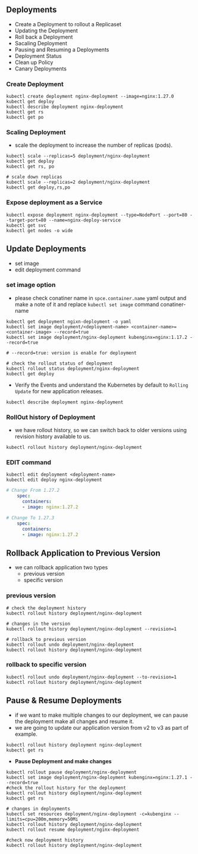 ## Deployments

- Create a Deployment to rollout a Replicaset
- Updating the Deployment
- Roll back a Deployment
- Sacaling Deployment
- Pausing and Resuming a Deployments
- Deployment Status
- Clean up Policy
- Canary Deployments


### Create Deployment
```
kubectl create deployment nginx-deployment --image=nginx:1.27.0
kubectl get deploy
kubectl describe deployment nginx-deployment
kubectl get rs
kubectl get po
```
### Scaling Deployment
- scale the deployment to increase the number of replicas (pods).
```
kubectl scale --replicas=5 deployment/nginx-deployment
kubectl get deploy
kubectl get rs, po

# scale down replicas
kubectl scale --replicas=2 deployment/nginx-deployment
kubectl get deploy,rs,po
```
### Expose deployment as a Service
```
kubectl expose deployment nginx-deployment --type=NodePort --port=80 --target-port=80 --name=nginx-deploy-service
kubectl get svc
kubectl get nodes -o wide
```

## Update Deployments
- set image
- edit deployment command

### set image option
- please check conatiner name in `spce.container.name` yaml output and make a note of it and replace `kubectl set image` command conatiner-name
```
kubectl get deployment ngixn-deployment -o yaml
kubectl set image deployment/<deployment-name> <container-name>=<container-image> --record=true
kubectl set image deployment/nginx-deployment kubenginx=nginx:1.17.2 --record=true

# --record=true: version is enable for deployment

# check the rollout status of deployment
kubectl rollout status deployment/nginx-deployment
kubectl get deploy
```
- Verify the Events and understand the Kubernetes by default to `Rolling Update` for new application releases.
```
kubectl describe deployment nginx-deployment
```
### RollOut history of Deployment
- we have rollout history, so we can switch back to older versions using revision history available to us.
```
kubectl rollout history deployment/nginx-deployment 
```

### EDIT command
```
kubectl edit deployment <deployment-name>
kubectl edit deploy nginx-deployment
```
```yml
# Change From 1.27.2
    spec:
      containers:
      - image: nginx:1.27.2

# Change To 1.27.3
    spec:
      containers:
      - image: nginx:1.27.2
```

## Rollback Application to Previous Version
- we can rollback application two types
    - previous version
    - specific version

### previous version
```
# check the deployment history
kubectl rollout history deployment/nginx-deployment

# changes in the version
kubectl rollout history deployment/nginx-deployment --revision=1

# rollback to previous version
kubectl rollout undo deployment/nginx-deployment 
kubectl rollout history deployment/nginx-deployment
```
### rollback to specific version
```
kubectl rollout undo deployment/nginx-deployment --to-revision=1
kubectl rollout history deployment/nginx-deployment
```

## Pause & Resume Deployments
- if we want to make multiple changes to our deployment, we can pause the deployment make all changes and resume it.
- we are going to update our application version from v2 to v3 as part  of example.
```
kubectl rollout history deployment nginx-deployment
kubectl get rs
```
  - **Pause Deployment and make changes**
  ```
  kubectl rollout pause deployment/nginx-deployment
  kubectl set image deployment/nginx-deployment kubenginx=nginx:1.27.1 --record=true
  #check the rollout history for the deployment
  kubectl rollout history deployment/nginx-deployment
  kubectl get rs

  # changes in deployments
  kubectl set resources deployment/nginx-deployment -c=kubenginx --limits=cpu=200m,memory=50Mi
  kubectl rollout history deployment/nginx-deployment
  kubectl rollout resume deployment/nginx-deployment

  #check now deployment history
  kubectl rollout history deployment/nginx-deployment
  ```

